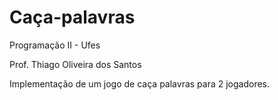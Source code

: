 # Caça-palavras

Programação II - Ufes 

Prof. Thiago Oliveira dos Santos

Implementação de um jogo de caça palavras para 2 jogadores. 
